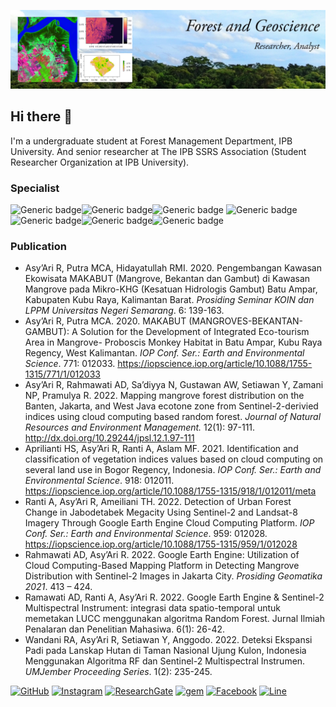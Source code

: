 ![logo](https://github.com/arihutan/arihutan/blob/61d0f830313ff14cf1645c1ce2fb2836f50f202d/Sampul1.png)
## Hi there 👋 

I'm a undergraduate student at Forest Management Department, IPB University.
And senior researcher at The IPB SSRS Association (Student Researcher Organization at IPB University).

### Specialist
![Generic badge](https://img.shields.io/badge/RStudio-75AADB?style=for-the-badge&logo=RStudio&logoColor=white)![Generic badge](https://img.shields.io/badge/Colab-F9AB00?style=for-the-badge&logo=googlecolab&color=525252)![Generic badge](https://img.shields.io/badge/Spyder%20Ide-FF0000?style=for-the-badge&logo=spyder%20ide&logoColor=white)   ![Generic badge](https://img.shields.io/badge/R-276DC3?style=for-the-badge&logo=r&logoColor=white)![Generic badge](https://img.shields.io/badge/JavaScript-F7DF1E?style=for-the-badge&logo=javascript&logoColor=black)![Generic badge](https://img.shields.io/badge/Python-14354C?style=for-the-badge&logo=python&logoColor=white)![Generic badge](https://img.shields.io/badge/Markdown-000000?style=for-the-badge&logo=markdown&logoColor=white)

### Publication
* Asy’Ari R,  Putra MCA, Hidayatullah RMI. 2020. Pengembangan Kawasan Ekowisata MAKABUT (Mangrove, Bekantan dan Gambut) di Kawasan Mangrove pada Mikro-KHG (Kesatuan Hidrologis Gambut) Batu Ampar, Kabupaten Kubu Raya, Kalimantan Barat. _Prosiding Seminar KOIN dan LPPM Universitas Negeri Semarang_. 6: 139-163.
* Asy’Ari R, Putra MCA. 2020. MAKABUT (MANGROVES-BEKANTAN-GAMBUT): A Solution for the Development of Integrated Eco-tourism Area in Mangrove- Proboscis Monkey Habitat in Batu Ampar, Kubu Raya Regency, West Kalimantan. _IOP Conf. Ser.: Earth and Environmental Science_.  771: 012033. https://iopscience.iop.org/article/10.1088/1755-1315/771/1/012033   
* Asy’Ari R, Rahmawati AD, Sa’diyya N, Gustawan AW, Setiawan Y, Zamani NP, Pramulya R. 2022. Mapping mangrove forest distribution on the Banten, Jakarta, and West Java ecotone zone from Sentinel-2-derivied indices using cloud computing based random forest. _Journal of Natural Resources and Environment Management._ 12(1): 97-111. http://dx.doi.org/10.29244/jpsl.12.1.97-111 
* Aprilianti HS, Asy’Ari R, Ranti A, Aslam MF. 2021. Identification and classification of vegetation indices values based on cloud computing on several land use in Bogor Regency, Indonesia. _IOP Conf. Ser.: Earth and Environmental Science_.  918: 012011. https://iopscience.iop.org/article/10.1088/1755-1315/918/1/012011/meta  
* Ranti A, Asy’Ari R, Ameiliani TH. 2022. Detection of Urban Forest Change in Jabodetabek Megacity Using Sentinel-2 and Landsat-8 Imagery Through Google Earth Engine Cloud Computing Platform. _IOP Conf. Ser.: Earth and Environmental Science_. 959: 012028. https://iopscience.iop.org/article/10.1088/1755-1315/959/1/012028 
* Rahmawati AD, Asy’Ari R. 2022. Google Earth Engine: Utilization of Cloud Computing-Based Mapping Platform in Detecting Mangrove Distribution with Sentinel-2 Images in Jakarta City. _Prosiding Geomatika 2021_. 413 – 424.
* Ramawati AD, Ranti A, Asy’Ari R. 2022. Google Earth Engine & Sentinel-2 Multispectral Instrument: integrasi data spatio-temporal untuk memetakan LUCC menggunakan algoritma Random Forest. Jurnal Ilmiah Penalaran dan Penelitian Mahasiwa. 6(1): 26-42.
* Wandani RA, Asy’Ari R, Setiawan Y, Anggodo. 2022. Deteksi Ekspansi Padi pada Lanskap Hutan di Taman Nasional Ujung Kulon, Indonesia Menggunakan Algoritma RF dan Sentinel-2 Multispectral Instrumen. _UMJember Proceeding Series_. 1(2): 235-245.


[![GitHub](https://img.shields.io/badge/GitHub-arihutan-darkgrey?style=flat&logo=github&logoColor=white)](https://github.com/arihutan/)   [![Instagram](https://img.shields.io/badge/Instagram-%23E4405F.svg?style=flat&logo=Instagram&logoColor=white)](https://instagram.com/asyari_sanggo/)   [![ResearchGate](https://img.shields.io/badge/ResearchGate-00CCBB?style=flat&logo=ResearchGate&logoColor=white)](https://www.researchgate.net/profile/Rahmat-Asyari)  [![gem](https://img.shields.io/badge/LinkedIn-0077B5?style=flat&logo=linkedin&logoColor=white)](https://www.linkedin.com/in/rahmat-asy-ari-21b59a1bb/)   [![Facebook](https://img.shields.io/badge/Facebook-%231877F2.svg?style=flat&logo=Facebook&logoColor=white)](https://www.facebook.com/rahmatasyari06) [![Line](https://img.shields.io/badge/Line-00C300?style=flat&logo=line&logoColor=white)](https://line.me/ti/p/QE4BR8qf53)


